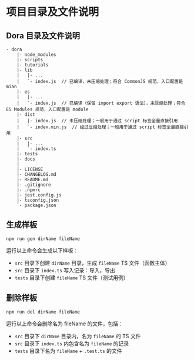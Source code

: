 # 项目目录及文件说明

## Dora 目录及文件说明

```
- dora
    |- node_modules
    |- scripts
    |- tutorials
    |- lib
    |   |- ...
    |   `- index.js  // 已编译，未压缩处理；符合 CommonJS 规范，入口配置是 mian
    |- es
    |   |- ...
    |   `- index.js  // 已编译（保留 import export 语法），未压缩处理；符合 ES Modules 规范，入口配置是 module
    |- dist
    |   |- index.js  // 未压缩处理；一般用于通过 script 标签全量直接引用
    |   `- index.min.js  // 经过压缩处理；一般用于通过 script 标签全量直接引用
    |- src
    |   |- ...
    |   `- index.ts
    |- tests
    |- docs
    |
    |- LICENSE
    |- CHANGELOG.md
    |- README.md
    |- .gitignore
    |- .npmrc
    |- jest.config.js
    |- tsconfig.json
    `- package.json
```

## 生成样板

```
npm run gen dirName fileName
```

运行以上命令会生成以下样板：

- `src` 目录下创建 `dirName` 目录，生成 `fileName` TS 文件（函数主体）
- `src` 目录下 `index.ts` 写入记录：导入，导出
- `tests` 目录下创建 `fileName` TS 文件（测试用例）

## 删除样板

```
npm run del dirName fileName
```

运行以上命令会删除名为 fileName 的文件，包括：

- `src` 目录下 `dirName` 目录内，名为 `fileName` 的 TS 文件
- `src` 目录下 `index.ts` 内包含名为 `fileName` 的记录
- `tests` 目录下名为 `fileName` + `.test.ts` 的文件
